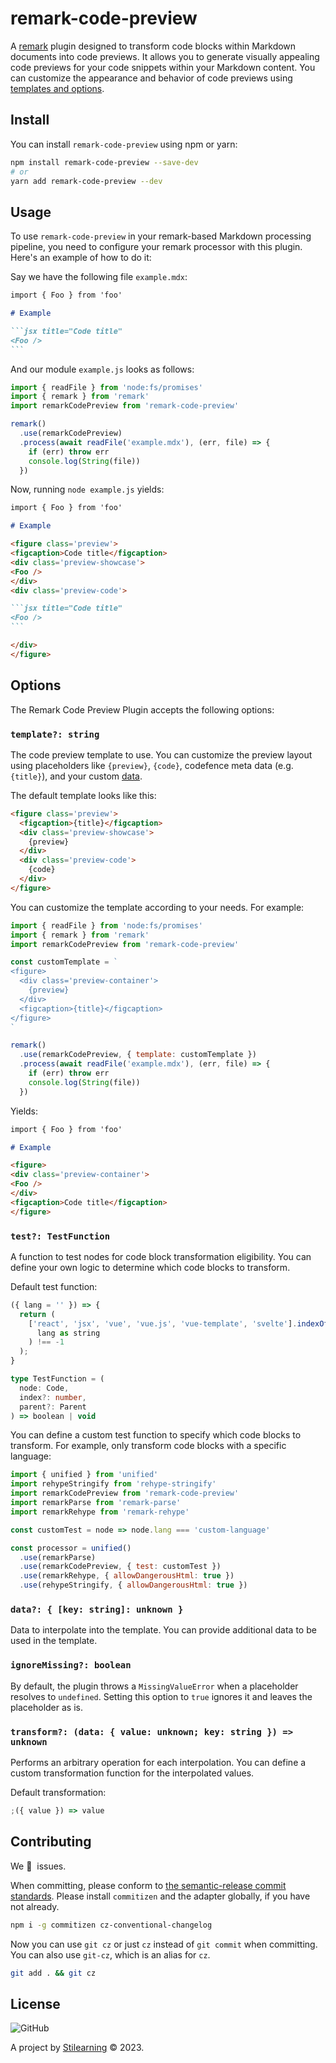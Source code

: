# remark-code-preview

A [remark](https://github.com/remarkjs/remark) plugin designed to transform code blocks within Markdown documents into code previews. It allows you to generate visually appealing code previews for your code snippets within your Markdown content. You can customize the appearance and behavior of code previews using [templates and options](#options).

## Install

You can install `remark-code-preview` using npm or yarn:

```bash
npm install remark-code-preview --save-dev
# or
yarn add remark-code-preview --dev
```

## Usage

To use `remark-code-preview` in your remark-based Markdown processing pipeline, you need to configure your remark processor with this plugin. Here's an example of how to do it:

Say we have the following file `example.mdx`:

````md
import { Foo } from 'foo'

# Example

```jsx title="Code title"
<Foo />
```
````

And our module `example.js` looks as follows:

```js
import { readFile } from 'node:fs/promises'
import { remark } from 'remark'
import remarkCodePreview from 'remark-code-preview'

remark()
  .use(remarkCodePreview)
  .process(await readFile('example.mdx'), (err, file) => {
    if (err) throw err
    console.log(String(file))
  })
```

Now, running `node example.js` yields:

````md
import { Foo } from 'foo'

# Example

<figure class='preview'>
<figcaption>Code title</figcaption>
<div class='preview-showcase'>
<Foo />
</div>
<div class='preview-code'>

```jsx title="Code title"
<Foo />
```

</div>
</figure>
````

## Options

The Remark Code Preview Plugin accepts the following options:

### `template?: string`

The code preview template to use. You can customize the preview layout using placeholders like `{preview}`, `{code}`, codefence meta data (e.g. `{title}`), and your custom [data](#data--key-string-unknown-).

The default template looks like this:

```markdown
<figure class='preview'>
  <figcaption>{title}</figcaption>
  <div class='preview-showcase'>
    {preview}
  </div>
  <div class='preview-code'>
    {code}
  </div>
</figure>
```

You can customize the template according to your needs. For example:

```js
import { readFile } from 'node:fs/promises'
import { remark } from 'remark'
import remarkCodePreview from 'remark-code-preview'

const customTemplate = `
<figure>
  <div class='preview-container'>
    {preview}
  </div>
  <figcaption>{title}</figcaption>
</figure>
`

remark()
  .use(remarkCodePreview, { template: customTemplate })
  .process(await readFile('example.mdx'), (err, file) => {
    if (err) throw err
    console.log(String(file))
  })
```

Yields:

```md
import { Foo } from 'foo'

# Example

<figure>
<div class='preview-container'>
<Foo />
</div>
<figcaption>Code title</figcaption>
</figure>
```

### `test?: TestFunction`

A function to test nodes for code block transformation eligibility. You can define your own logic to determine which code blocks to transform.

Default test function:

```js
({ lang = '' }) => {
  return (
    ['react', 'jsx', 'vue', 'vue.js', 'vue-template', 'svelte'].indexOf(
      lang as string
    ) !== -1
  );
}
```

```ts
type TestFunction = (
  node: Code,
  index?: number,
  parent?: Parent
) => boolean | void
```

You can define a custom test function to specify which code blocks to transform. For example, only transform code blocks with a specific language:

```js
import { unified } from 'unified'
import rehypeStringify from 'rehype-stringify'
import remarkCodePreview from 'remark-code-preview'
import remarkParse from 'remark-parse'
import remarkRehype from 'remark-rehype'

const customTest = node => node.lang === 'custom-language'

const processor = unified()
  .use(remarkParse)
  .use(remarkCodePreview, { test: customTest })
  .use(remarkRehype, { allowDangerousHtml: true })
  .use(rehypeStringify, { allowDangerousHtml: true })
```

### `data?: { [key: string]: unknown }`

Data to interpolate into the template. You can provide additional data to be used in the template.

### `ignoreMissing?: boolean`

By default, the plugin throws a `MissingValueError` when a placeholder resolves to `undefined`. Setting this option to `true` ignores it and leaves the placeholder as is.

### `transform?: (data: { value: unknown; key: string }) => unknown`

Performs an arbitrary operation for each interpolation. You can define a custom transformation function for the interpolated values.

Default transformation:

```js
;({ value }) => value
```

## Contributing

We 💛&nbsp; issues.

When committing, please conform to [the semantic-release commit standards](https://www.conventionalcommits.org/). Please install `commitizen` and the adapter globally, if you have not already.

```bash
npm i -g commitizen cz-conventional-changelog
```

Now you can use `git cz` or just `cz` instead of `git commit` when committing. You can also use `git-cz`, which is an alias for `cz`.

```bash
git add . && git cz
```

## License

![GitHub](https://img.shields.io/github/license/bent10/remark-plugins)

A project by [Stilearning](https://stilearning.com) &copy; 2023.
